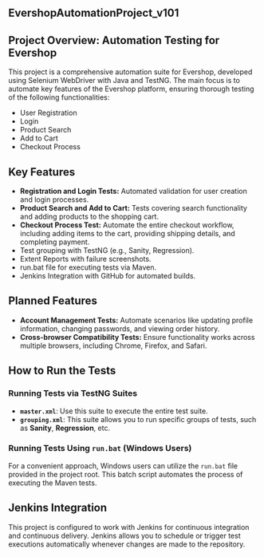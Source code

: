 ## EvershopAutomationProject_v101
## Project Overview: Automation Testing for Evershop
This project is a comprehensive automation suite for Evershop, developed using Selenium WebDriver with Java and TestNG. The main focus is to automate key features of the Evershop platform, ensuring thorough testing of the following functionalities:
* User Registration
* Login
* Product Search
* Add to Cart
* Checkout Process

## Key Features
* **Registration and Login Tests:** Automated validation for user creation and login processes.
* **Product Search and Add to Cart:** Tests covering search functionality and adding products to the shopping cart.
* **Checkout Process Test:** Automate the entire checkout workflow, including adding items to the cart, providing shipping details, and completing payment.
* Test grouping with TestNG (e.g., Sanity, Regression).
* Extent Reports with failure screenshots.
* run.bat file for executing tests via Maven.
* Jenkins Integration with GitHub for automated builds.

## Planned Features
* **Account Management Tests:** Automate scenarios like updating profile information, changing passwords, and viewing order history.
* **Cross-browser Compatibility Tests:** Ensure functionality works across multiple browsers, including Chrome, Firefox, and Safari.

## How to Run the Tests

### Running Tests via TestNG Suites
- **`master.xml`**: Use this suite to execute the entire test suite.
- **`grouping.xml`**: This suite allows you to run specific groups of tests, such as **Sanity**, **Regression**, etc.

### Running Tests Using `run.bat` (Windows Users)
For a convenient approach, Windows users can utilize the `run.bat` file provided in the project root. This batch script automates the process of executing the Maven tests.

## Jenkins Integration
This project is configured to work with Jenkins for continuous integration and continuous delivery. Jenkins allows you to schedule or trigger test executions automatically whenever changes are made to the repository.

